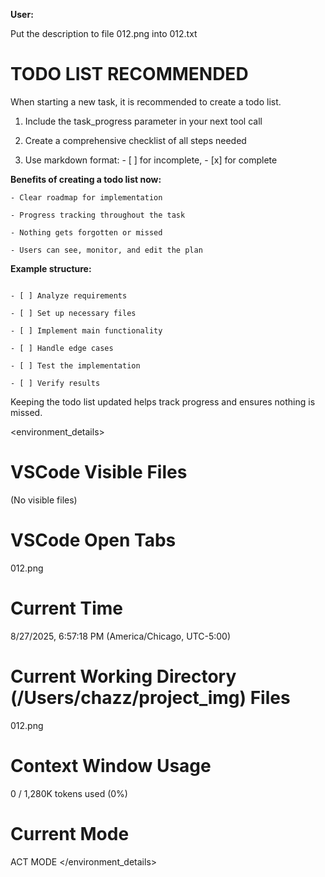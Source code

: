 **User:**

<task>
Put the description to file 012.png into 012.txt
</task>


# TODO LIST RECOMMENDED
When starting a new task, it is recommended to create a todo list.




1. Include the task_progress parameter in your next tool call

2. Create a comprehensive checklist of all steps needed

3. Use markdown format: - [ ] for incomplete, - [x] for complete



**Benefits of creating a todo list now:**

	- Clear roadmap for implementation

	- Progress tracking throughout the task

	- Nothing gets forgotten or missed

	- Users can see, monitor, and edit the plan



**Example structure:**
```

- [ ] Analyze requirements

- [ ] Set up necessary files

- [ ] Implement main functionality

- [ ] Handle edge cases

- [ ] Test the implementation

- [ ] Verify results
```



Keeping the todo list updated helps track progress and ensures nothing is missed.

<environment_details>
# VSCode Visible Files
(No visible files)

# VSCode Open Tabs
012.png

# Current Time
8/27/2025, 6:57:18 PM (America/Chicago, UTC-5:00)

# Current Working Directory (/Users/chazz/project_img) Files
012.png

# Context Window Usage
0 / 1,280K tokens used (0%)

# Current Mode
ACT MODE
</environment_details>

